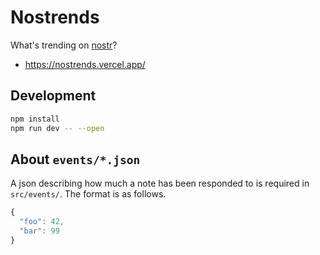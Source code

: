 # Nostrends

What's trending on [nostr](https://nostr.com/)?

- https://nostrends.vercel.app/

## Development

```bash
npm install
npm run dev -- --open
```

## About `events/*.json`

A json describing how much a note has been responded to is required in `src/events/`.
The format is as follows.

```js
{
  "foo": 42,
  "bar": 99
}
```
